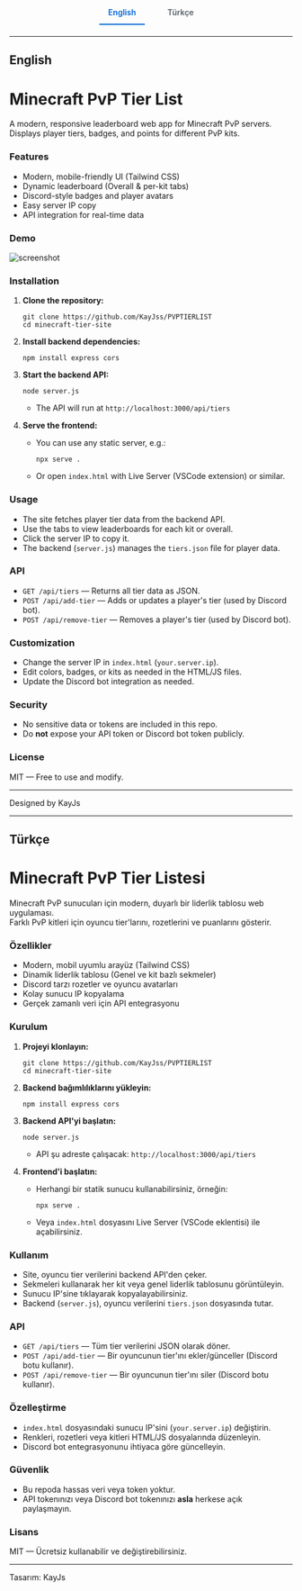 <!-- Tabs: English | Türkçe -->

<div style="text-align:center; font-family: -apple-system, BlinkMacSystemFont, 'Segoe UI', Helvetica, Arial, sans-serif, sans-serif; margin: 20px 0;">
  <a href="#english"
     aria-current="page"
     style="
       display: inline-block;
       padding: 12px 16px;
       margin: 0 10px;
       color: #0366d6;
       font-weight: 600;
       text-decoration: none;
       border-bottom: 2px solid #0366d6;
       cursor: pointer;
       transition: color 0.2s ease, border-color 0.2s ease;
     "
     onmouseover="this.style.color='#0056b3'; this.style.borderColor='#0056b3';"
     onmouseout="this.style.color='#0366d6'; this.style.borderColor='#0366d6';"
  >
    English
  </a>
  <a href="#türkçe"
     style="
       display: inline-block;
       padding: 12px 16px;
       margin: 0 10px;
       color: #586069;
       font-weight: 600;
       text-decoration: none;
       border-bottom: 2px solid transparent;
       cursor: pointer;
       transition: color 0.2s ease, border-color 0.2s ease;
     "
     onmouseover="this.style.color='#0366d6'; this.style.borderColor='#0366d6';"
     onmouseout="this.style.color='#586069'; this.style.borderColor='transparent';"
  >
    Türkçe
  </a>
</div>



---

## <a id="english"></a>English

# Minecraft PvP Tier List

A modern, responsive leaderboard web app for Minecraft PvP servers.  
Displays player tiers, badges, and points for different PvP kits.

### Features

- Modern, mobile-friendly UI (Tailwind CSS)
- Dynamic leaderboard (Overall & per-kit tabs)
- Discord-style badges and player avatars
- Easy server IP copy
- API integration for real-time data

### Demo

![screenshot](https://i.imgur.com/1Q9Z1ZB.png) <!-- Replace with your own screenshot if needed -->

### Installation

1. **Clone the repository:**
   ```
   git clone https://github.com/KayJss/PVPTIERLIST
   cd minecraft-tier-site
   ```

2. **Install backend dependencies:**
   ```
   npm install express cors
   ```

3. **Start the backend API:**
   ```
   node server.js
   ```
   - The API will run at `http://localhost:3000/api/tiers`

4. **Serve the frontend:**
   - You can use any static server, e.g.:
     ```
     npx serve .
     ```
   - Or open `index.html` with Live Server (VSCode extension) or similar.

### Usage

- The site fetches player tier data from the backend API.
- Use the tabs to view leaderboards for each kit or overall.
- Click the server IP to copy it.
- The backend (`server.js`) manages the `tiers.json` file for player data.

### API

- `GET /api/tiers` — Returns all tier data as JSON.
- `POST /api/add-tier` — Adds or updates a player's tier (used by Discord bot).
- `POST /api/remove-tier` — Removes a player's tier (used by Discord bot).

### Customization

- Change the server IP in `index.html` (`your.server.ip`).
- Edit colors, badges, or kits as needed in the HTML/JS files.
- Update the Discord bot integration as needed.

### Security

- No sensitive data or tokens are included in this repo.
- Do **not** expose your API token or Discord bot token publicly.

### License

MIT — Free to use and modify.

---
Designed by KayJs

---

## <a id="türkçe"></a>Türkçe

# Minecraft PvP Tier Listesi

Minecraft PvP sunucuları için modern, duyarlı bir liderlik tablosu web uygulaması.  
Farklı PvP kitleri için oyuncu tier'larını, rozetlerini ve puanlarını gösterir.

### Özellikler

- Modern, mobil uyumlu arayüz (Tailwind CSS)
- Dinamik liderlik tablosu (Genel ve kit bazlı sekmeler)
- Discord tarzı rozetler ve oyuncu avatarları
- Kolay sunucu IP kopyalama
- Gerçek zamanlı veri için API entegrasyonu

### Kurulum

1. **Projeyi klonlayın:**
   ```
   git clone https://github.com/KayJss/PVPTIERLIST
   cd minecraft-tier-site
   ```

2. **Backend bağımlılıklarını yükleyin:**
   ```
   npm install express cors
   ```

3. **Backend API'yi başlatın:**
   ```
   node server.js
   ```
   - API şu adreste çalışacak: `http://localhost:3000/api/tiers`

4. **Frontend'i başlatın:**
   - Herhangi bir statik sunucu kullanabilirsiniz, örneğin:
     ```
     npx serve .
     ```
   - Veya `index.html` dosyasını Live Server (VSCode eklentisi) ile açabilirsiniz.

### Kullanım

- Site, oyuncu tier verilerini backend API'den çeker.
- Sekmeleri kullanarak her kit veya genel liderlik tablosunu görüntüleyin.
- Sunucu IP'sine tıklayarak kopyalayabilirsiniz.
- Backend (`server.js`), oyuncu verilerini `tiers.json` dosyasında tutar.

### API

- `GET /api/tiers` — Tüm tier verilerini JSON olarak döner.
- `POST /api/add-tier` — Bir oyuncunun tier'ını ekler/günceller (Discord botu kullanır).
- `POST /api/remove-tier` — Bir oyuncunun tier'ını siler (Discord botu kullanır).

### Özelleştirme

- `index.html` dosyasındaki sunucu IP'sini (`your.server.ip`) değiştirin.
- Renkleri, rozetleri veya kitleri HTML/JS dosyalarında düzenleyin.
- Discord bot entegrasyonunu ihtiyaca göre güncelleyin.

### Güvenlik

- Bu repoda hassas veri veya token yoktur.
- API tokenınızı veya Discord bot tokenınızı **asla** herkese açık paylaşmayın.

### Lisans

MIT — Ücretsiz kullanabilir ve değiştirebilirsiniz.

---
Tasarım: KayJs
